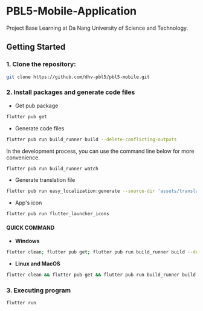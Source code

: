 # PBL5-Mobile-Application

Project Base Learning at Da Nang University of Science and Technology.

## Getting Started

### 1. Clone the repository:

```sh
git clone https://github.com/dhv-pbl5/pbl5-mobile.git
```

### 2. Install packages and generate code files

- Get pub package

```sh
flutter pub get
```

- Generate code files

```sh
flutter pub run build_runner build --delete-conflicting-outputs
```

In the development process, you can use the command line below for more convenience.

```sh
flutter pub run build_runner watch
```

- Generate translation file

```sh
flutter pub run easy_localization:generate --source-dir 'assets/translations' --output-dir 'lib/generated' --output-file 'translations.g.dart' --format keys
```

- App's icon

```sh
flutter pub run flutter_launcher_icons
```

#### QUICK COMMAND

- **Windows**

```sh
flutter clean; flutter pub get; flutter pub run build_runner build --delete-conflicting-outputs; flutter pub run easy_localization:generate --source-dir 'assets/translations' --output-dir 'lib/generated' --output-file 'translations.g.dart' --format keys
```

- **Linux and MacOS**

```sh
flutter clean && flutter pub get && flutter pub run build_runner build --delete-conflicting-outputs && flutter pub run easy_localization:generate --source-dir 'assets/translations' --output-dir 'lib/generated' --output-file 'translations.g.dart' --format keys
```

### 3. Executing program

```sh
flutter run
```
